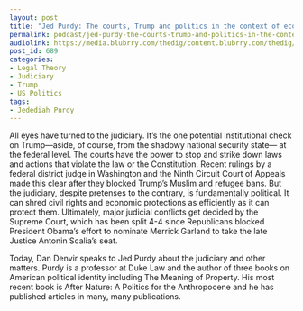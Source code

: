 ```yaml
---
layout: post
title: "Jed Purdy: The courts, Trump and politics in the context of ecological crisis"
permalink: podcast/jed-purdy-the-courts-trump-and-politics-in-the-context-of-ecological-crisis/
audiolink: https://media.blubrry.com/thedig/content.blubrry.com/thedig/The_Dig_-_EP12-_Purdy.mp3
post_id: 689
categories: 
- Legal Theory
- Judiciary
- Trump
- US Politics
tags: 
- Jedediah Purdy
---
```


All eyes have turned to the judiciary. It’s the one potential institutional check on Trump—aside, of course, from the shadowy national security state— at the federal level. The courts have the power to stop and strike down laws and actions that violate the law or the Constitution. Recent rulings by a federal district judge in Washington and the Ninth Circuit Court of Appeals made this clear after they blocked Trump’s Muslim and refugee bans. But the judiciary, despite pretenses to the contrary, is fundamentally political. It can shred civil rights and economic protections as efficiently as it can protect them. Ultimately, major judicial conflicts get decided by the Supreme Court, which has been split 4-4 since Republicans blocked President Obama’s effort to nominate Merrick Garland to take the late Justice Antonin Scalia’s seat.
 
Today, Dan Denvir speaks to Jed Purdy about the judiciary and other matters. Purdy is a professor at Duke Law and the author of three books on American political identity including The Meaning of Property. His most recent book is After Nature: A Politics for the Anthropocene and he has published articles in many, many publications.

